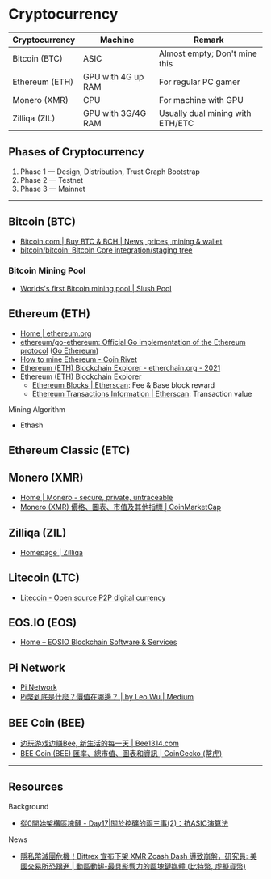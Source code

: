 # Cryptocurrency

| Cryptocurrency | Machine            | Remark                           |
| -------------- | ------------------ | -------------------------------- |
| Bitcoin (BTC)  | ASIC               | Almost empty; Don't mine this    |
| Ethereum (ETH) | GPU with 4G up RAM | For regular PC gamer             |
| Monero (XMR)   | CPU                | For machine with GPU             |
| Zilliqa (ZIL)  | GPU with 3G/4G RAM | Usually dual mining with ETH/ETC |

## Phases of Cryptocurrency

1. Phase 1 — Design, Distribution, Trust Graph Bootstrap
2. Phase 2 — Testnet
3. Phase 3 — Mainnet

---

## Bitcoin (BTC)

* [Bitcoin.com | Buy BTC & BCH | News, prices, mining & wallet](https://www.bitcoin.com/)
* [bitcoin/bitcoin: Bitcoin Core integration/staging tree](https://github.com/bitcoin/bitcoin)

### Bitcoin Mining Pool

* [Worlds's first Bitcoin mining pool | Slush Pool](https://slushpool.com/home/)

## Ethereum (ETH)

* [Home | ethereum.org](https://ethereum.org/en/)
* [ethereum/go-ethereum: Official Go implementation of the Ethereum protocol](https://github.com/ethereum/go-ethereum) ([Go Ethereum](https://geth.ethereum.org/))
* [How to mine Ethereum - Coin Rivet](https://coinrivet.com/how-to-mine-ethereum/)
* [Ethereum (ETH) Blockchain Explorer - etherchain.org - 2021](https://etherchain.org/)
* [Ethereum (ETH) Blockchain Explorer](https://etherscan.io/)
  * [Ethereum Blocks | Etherscan](https://etherscan.io/blocks): Fee & Base block reward
  * [Ethereum Transactions Information | Etherscan](https://etherscan.io/txs): Transaction value

Mining Algorithm

* Ethash

## Ethereum Classic (ETC)

## Monero (XMR)

* [Home | Monero - secure, private, untraceable](https://www.getmonero.org/)
* [Monero (XMR) 價格、圖表、市值及其他指標 | CoinMarketCap](https://coinmarketcap.com/zh-tw/currencies/monero/)

## Zilliqa (ZIL)

* [Homepage | Zilliqa](https://www.zilliqa.com/)

## Litecoin (LTC)

* [Litecoin - Open source P2P digital currency](https://litecoin.org/)

## EOS.IO (EOS)

* [Home – EOSIO Blockchain Software & Services](https://eos.io/)

## Pi Network

* [Pi Network](https://minepi.com/)
* [Pi幣到底是什麼？價值在哪邊？ | by Leo Wu | Medium](https://a0918860628.medium.com/pi%E5%B9%A3%E5%88%B0%E5%BA%95%E6%98%AF%E4%BB%80%E9%BA%BC-%E5%83%B9%E5%80%BC%E5%9C%A8%E5%93%AA%E9%82%8A-a6e7bb72d489)

## BEE Coin (BEE)

* [边玩游戏边赚Bee, 新生活的每一天 | Bee1314.com](https://bee1314.com/sc/index.html)
* [BEE Coin (BEE) 匯率、總市值、圖表和資訊 | CoinGecko (幣虎)](https://www.coingecko.com/zh-tw/%E6%95%B8%E5%AD%97%E8%B2%A8%E5%B9%A3/bee-coin)

---

## Resources

Background

* [從0開始架構區塊鏈 - Day17|關於挖礦的兩三事(2)：抗ASIC演算法](https://ithelp.ithome.com.tw/m/articles/10215123)

News

* [隱私幣滅團危機！Bittrex 宣布下架 XMR Zcash Dash 導致崩盤，研究員: 美國交易所恐跟進 | 動區動趨-最具影響力的區塊鏈媒體 (比特幣, 虛擬貨幣)](https://www.blocktempo.com/bittrex-delisting-privacy-coins-price-drop/)
